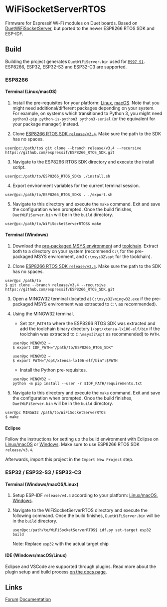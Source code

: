# WiFiSocketServerRTOS

Firmware for Espressif Wi-Fi modules on Duet boards. Based on [DuetWiFiSocketServer](https://github.com/Duet3D/DuetWiFiSocketServer), but ported to the newer ESP8266 RTOS SDK and ESP-IDF.

## Build

Building the project generates `DuetWiFiServer.bin` used for [`M997 S1`](https://duet3d.dozuki.com/Wiki/M997). ESP8266, ESP32, ESP32-S3 and ESP32-C3 are supported.

### ESP8266

#### **Terminal (Linux/macOS)**

1. Install the pre-requisites for your platform: [Linux](https://docs.espressif.com/projects/esp8266-rtos-sdk/en/latest/get-started/linux-setup.html#install-prerequisites), [macOS](https://docs.espressif.com/projects/esp8266-rtos-sdk/en/latest/get-started/macos-setup.html#install-prerequisites). Note that you might need additional/different packages depending on your system. For example, on systems  which transitioned to Python 3, you might need `python3-pip python-is-python3 python3-serial` (or the equivalent for your package manager) instead.

2. Clone [ESP8266 RTOS SDK `release/v3.4`](https://github.com/espressif/ESP8266_RTOS_SDK). Make sure the path to the SDK has no spaces.

```console
user@pc:/path/to$ git clone --branch release/v3.4 --recursive https://github.com/espressif/ESP8266_RTOS_SDK.git
```

3. Navigate to the ESP8266 RTOS SDK directory and execute the install script.

```console
user@pc:/path/to/ESP8266_RTOS_SDK$ ./install.sh
```

4. Export environment variables for the current terminal session.


```console
user@pc:/path/to/ESP8266_RTOS_SDK$ . ./export.sh
```

5. Navigate to this directory and execute the `make` command. Exit and save the configuration when prompted. Once the build finishes, `DuetWiFiServer.bin`  will be in the `build` directory.


```console
user@pc:/path/to/WiFiSocketServerRTOS$ make
```

#### **Terminal (Windows)**

1. Download the [pre-packaged MSYS environment](https://dl.espressif.com/dl/esp32_win32_msys2_environment_and_toolchain-20181001.zip) and [toolchain](https://dl.espressif.com/dl/xtensa-lx106-elf-gcc8_4_0-esp-2020r3-win32.zip). Extract both to a directory on your system (recommend `C:\` for the pre-packaged MSYS environment, and `C:\msys32\opt` for the toolchain).

2. Clone [ESP8266 RTOS SDK `release/v3.4`](https://github.com/espressif/ESP8266_RTOS_SDK). Make sure the path to the SDK has no spaces.

```console
user@pc /path/to
$ git clone --branch release/v3.4 --recursive https://github.com/espressif/ESP8266_RTOS_SDK.git
```

3. Open a MINGW32 terminal (located at `C:\msys32\mingw32.exe` if the pre-packaged MSYS environment was extracted to `C:\` as recommended).

4. Using the MINGW32 terminal,

    - Set `IDF_PATH` to where the ESP8266 RTOS SDK was extracted and add the toolchain binary directory (`/opt/xtensa-lx106-elf/bin` if the toolchain was extracted to `C:\msys32\opt` as recommended) to `PATH`.

    ```console
    user@pc MINGW32 ~
    $ export IDF_PATH="/path/to/ESP8266_RTOS_SDK"

    user@pc MINGW32 ~
    $ export PATH="/opt/xtensa-lx106-elf/bin":$PATH
    ```

    - Install the Python pre-requisites.

    ```
    user@pc MINGW32 ~
    python -m pip install --user -r $IDF_PATH/requirements.txt
    ```

4. Navigate to this directory and execute the `make` command. Exit and save the configuration when prompted. Once the build finishes, `DuetWiFiServer.bin`  will be in the `build` directory.

```console
user@pc MINGW32 /path/to/WiFiSocketServerRTOS
$ make
```


#### **Eclipse**

Follow the instructions for setting up the build environment with Eclipse on [Linux/macOS](https://docs.espressif.com/projects/esp8266-rtos-sdk/en/latest/get-started/eclipse-setup.html) or [Windows](https://docs.espressif.com/projects/esp8266-rtos-sdk/en/latest/get-started/eclipse-setup-windows.html#eclipse-windows-setup). Make sure to use ESP8266 RTOS SDK `release/v3.4`.

Afterwards, import this project in the `Import New Project` step.

### ESP32 / ESP32-S3 / ESP32-C3

#### **Terminal (Windows/macOS/Linux)**

1. Setup ESP-IDF `release/v4.4` according to your platform: [Linux/macOS](https://docs.espressif.com/projects/esp-idf/en/latest/esp32/get-started/linux-macos-setup.html), [Windows](https://docs.espressif.com/projects/esp-idf/en/latest/esp32/get-started/windows-setup.html).

2. Navigate to the WiFiSocketServerRTOS directory and execute the following command.  Once the build finishes, `DuetWiFiServer.bin`  will be in the `build` directory.

    ```console
    user@pc:/path/to/WiFiSocketServerRTOS$ idf.py set-target esp32 build
    ```

    Note: Replace `esp32` with the actual target chip

#### **IDE (Windows/macOS/Linux)**

Eclipse and VSCode are supported through plugins. Read more about the plugin setup and build process [on the docs page](https://docs.espressif.com/projects/esp-idf/en/latest/esp32c/get-started/index.html#ide).

## Links

[Forum](https://forum.duet3d.com/)
[Documentation](https://docs.duet3d.com)
